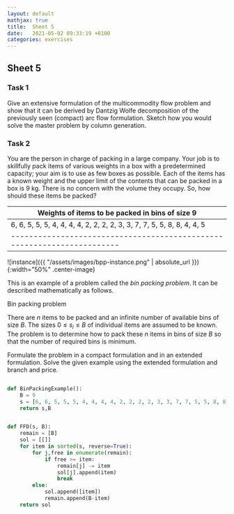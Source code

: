 ```yaml
---
layout: default
mathjax: true
title:  Sheet 5
date:   2021-05-02 09:33:19 +0100
categories: exercises 
---
```


## Sheet 5


### Task 1

Give an extensive formulation of the multicommodity flow problem and
show that it can be derived by Dantzig Wolfe decomposition of the
previously seen (compact) arc flow formulation. Sketch how you would
solve the master problem by column generation.



### Task 2


You are the person in charge of packing in a large company. Your job
is to skillfully pack items of various weights in a box with a
predetermined capacity; your aim is to use as few boxes as
possible. Each of the items has a known weight and the upper limit of
the contents that can be packed in a box is 9 kg. There is no concern
with the volume they occupy. So, how should these items be packed?

|Weights of items to be packed in bins of size 9|
|-----------------------------------------------------------------------|
|6, 6, 5, 5, 5, 4, 4, 4, 4, 2, 2, 2, 2, 3, 3, 7, 7, 5, 5, 8, 8, 4, 4, 5|
|-----------------------------------------------------------------------|




![instance]({{ "/assets/images/bpp-instance.png" | absolute_url }}){:width="50%" .center-image}


This is an example of a problem called the *bin packing problem*. It can
be described mathematically as follows.

Bin packing problem

There are $n$ items to be packed and an infinite number of available bins
of size $B$. The sizes $0\leq s_i \leq B$ of individual items are assumed to be
known. The problem is to determine how to pack these $n$ items in bins of
size $B$ so that the number of required bins is minimum.

Formulate the problem in a compact formulation and in an extended
formulation. Solve the given example using the extended formulation and
branch and price.

<!--
In the GIT repository you find:

- A template for the compact formulation: `compact.py`.

- A template for the extended formulation with delayed column generation: `extended_template.py`
-->





```python

def BinPackingExample():
    B = 9
    s = [6, 6, 5, 5, 5, 4, 4, 4, 4, 2, 2, 2, 2, 3, 3, 7, 7, 5, 5, 8, 8, 4, 4, 5]
    return s,B


def FFD(s, B):
    remain = [B]
    sol = [[]]
    for item in sorted(s, reverse=True):
        for j,free in enumerate(remain):
            if free >= item:
                remain[j] -= item
                sol[j].append(item)
                break
        else:
            sol.append([item])
            remain.append(B-item)
    return sol

```

